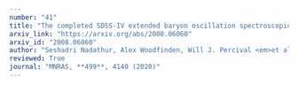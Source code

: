 ```yaml
---
number: "41"
title: "The completed SDSS-IV extended baryon oscillation spectroscopic survey: geometry and growth from the anisotropic void-galaxy correlation function in the luminous red galaxy sample"
arxiv_link: "https://arxiv.org/abs/2008.06060"
arxiv_id: "2008.06060"
author: "Seshadri Nadathur, Alex Woodfinden, Will J. Percival <em>et al.</em>"
reviewed: True
journal: "MNRAS, **499**, 4140 (2020)"
---
```


